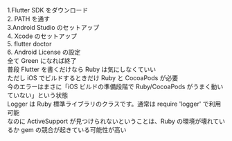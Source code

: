 1.Flutter SDK をダウンロード  
2. PATH を通す    
3.Android Studio のセットアップ  
4. Xcode のセットアップ  
5. flutter doctor  
6. Android License の設定  
全て Green になれば終了  
普段 Flutter を書くだけなら Ruby は気にしなくていい  
ただし iOS でビルドするときだけ Ruby と CocoaPods が必要  
今のエラーはまさに「iOS ビルドの準備段階で Ruby/CocoaPods がうまく動いていない」という状態  
Logger は Ruby 標準ライブラリのクラスです。通常は require 'logger' で利用可能  
なのに ActiveSupport が見つけられないということは、Ruby の環境が壊れているか gem の競合が起きている可能性が高い  

